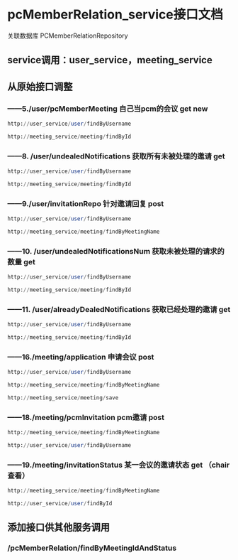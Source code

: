 # pcMemberRelation_service接口文档

关联数据库 PCMemberRelationRepository

## service调用：user_service，meeting_service

## 从原始接口调整

### ——5./user/pcMemberMeeting	自己当pcm的会议 get new
```sql
http://user_service/user/findByUsername

http://meeting_service/meeting/findById
```

### ——8. /user/undealedNotifications  获取所有未被处理的邀请 get
```sql
http://user_service/user/findByUsername

http://meeting_service/meeting/findById
```

### ——9./user/invitationRepo	针对邀请回复 post
````sql
http://user_service/user/findByUsername

http://meeting_service/meeting/findByMeetingName
````

### ——10. /user/undealedNotificationsNum  获取未被处理的请求的数量 get
```sql
http://user_service/user/findByUsername

http://meeting_service/meeting/findById
```

### ——11. /user/alreadyDealedNotifications 获取已经处理的邀请 get
```sql
http://user_service/user/findByUsername

http://meeting_service/meeting/findById
```

### ——16./meeting/application		申请会议 post
```sql
http://user_service/user/findByUsername

http://meeting_service/meeting/findByMeetingName

http://meeting_service/meeting/save
```

###  ——18./meeting/pcmInvitation	pcm邀请 post
```sql
http://meeting_service/meeting/findByMeetingName

http://user_service/user/findByUsername
```


### ——19./meeting/invitationStatus	某一会议的邀请状态 get （chair查看）
```sql
http://meeting_service/meeting/findByMeetingName

http://user_service/user/findById
```

## 添加接口供其他服务调用

### /pcMemberRelation/findByMeetingIdAndStatus